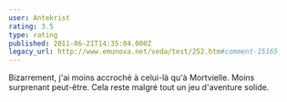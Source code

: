 ```yaml
---
user: Antekrist
rating: 3.5
type: rating
published: 2011-06-21T14:35:04.000Z
legacy_url: http://www.emunova.net/veda/test/252.htm#comment-15165
---
```

Bizarrement, j'ai moins accroché à celui-là qu'à Mortvielle. Moins surprenant peut-être. Cela reste malgré tout un jeu d'aventure solide.